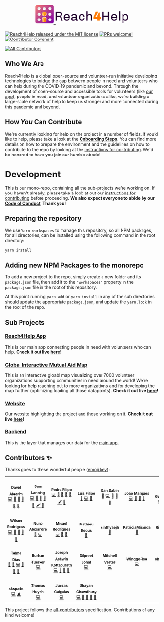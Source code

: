 <h1 align="center">
  <a href="https://www.reach4help.org">
    <img src="branding/logo/logo-compat.svg" width="60">
    <img src="branding/logo/logo-type.svg" height="40">
  </a>
</h1>

[![Reach4Help released under the MIT license](https://img.shields.io/badge/license-MIT-blue.svg)](./LICENSE)
[![PRs welcome!](https://img.shields.io/badge/PRs-welcome-brightgreen.svg)](./CONTRIBUTING.md)
[![Contributor Covenant](https://img.shields.io/badge/Contributor%20Covenant-v2.0%20adopted-ff69b4.svg)](./CODE_OF_CONDUCT.md)
<!-- ALL-CONTRIBUTORS-BADGE:START - Do not remove or modify this section -->
[![All Contributors](https://img.shields.io/badge/all_contributors-25-orange.svg?style=flat-square)](#contributors-)
<!-- ALL-CONTRIBUTORS-BADGE:END -->

## Who We Are

[Reach4Help](https://reach4help.org/) is a global open-source and volunteer-run initiative developing technologies to bridge the gap between people in need and volunteers who can help during the COVID-19 pandemic and beyond. Through the development of open-source and accessible tools for volunteers (like [our app](https://app.reach4help.org/)), people in need, and volunteer organizations alike, we’re building a large-scale network of help to keep us stronger and more connected during this pandemic and beyond. 

## How _You_ Can Contribute

We're currently looking for help on the project in a number of fields. If you’d like to help, please take a look at the **[Onboarding Steps](https://github.com/reach4help/reach4help/wiki#onboading-steps)**. You can find more details on how to prepare the environment and the guidelines on how to contribute to the repo by looking at the [instructions for contributing](CONTRIBUTING.md). We'd be honored to have you join our humble abode!

# Development

This is our mono-repo, containing all the sub-projects we're working on. If you haven't already, please take a look at out our [instructions for contributing](CONTRIBUTING.md) before proceeding. **We also expect everyone to abide by our [Code of Conduct](CODE_OF_CONDUCT.md). Thank you!**

## Preparing the repository

We use `Yarn workspaces` to manage this repository, so all NPM packages, for all directories, can be installed using the following command in the root directory:

```
yarn install
```

## Adding new NPM Packages to the monorepo

To add a new project to the repo,
simply create a new folder and its `package.json` file,
then add it to the `"workspaces"` property in the `package.json` file in the
root of this repository.

At this point running `yarn add` or `yarn install` in any of the sub directories
should update the appropriate `package.json`,
and update the `yarn.lock` in the root of the repo.

## Sub Projects

### [Reach4Help App](web-client)

This is our main app connecting people in need with volunteers who can help. **Check it out live [here](https://app.reach4help.org/)!**

### [Global Interactive Mutual Aid Map](map)

This is an interactive gloabl map visualizing over 7000 volunteer organizations supporting communities in need around the world! We're looking for help reaching out to more organizations and for developing the map further (optimizing loading all those datapoints). **Check it out live [here](https://app.reach4help.org/)!**

### [Website](site)

Our website highlighting the project and those working on it. **Check it out live [here](https://reach4help.org/)!** 

### [Backend](functions)

This is the layer that manages our data for the [main app](/web-client/src/firebase/index.ts).

## Contributors ✨

Thanks goes to these wonderful people ([emoji key](https://allcontributors.org/docs/en/emoji-key)):

<!-- ALL-CONTRIBUTORS-LIST:START - Do not remove or modify this section -->
<!-- prettier-ignore-start -->
<!-- markdownlint-disable -->
<table>
  <tr>
    <td align="center"><a href="https://github.com/comoser"><img src="https://avatars2.githubusercontent.com/u/5495320?v=4" width="100px;" alt=""/><br /><sub><b>David Alecrim</b></sub></a><br /><a href="https://github.com/reach4help/reach4help/commits?author=comoser" title="Code">💻</a> <a href="https://github.com/reach4help/reach4help/commits?author=comoser" title="Documentation">📖</a> <a href="#ideas-comoser" title="Ideas, Planning, & Feedback">🤔</a> <a href="#maintenance-comoser" title="Maintenance">🚧</a> <a href="https://github.com/reach4help/reach4help/pulls?q=is%3Apr+reviewed-by%3Acomoser" title="Reviewed Pull Requests">👀</a> <a href="#projectManagement-comoser" title="Project Management">📆</a></td>
    <td align="center"><a href="https://sam.lanni.ng"><img src="https://avatars0.githubusercontent.com/u/3319932?v=4" width="100px;" alt=""/><br /><sub><b>Sam Lanning</b></sub></a><br /><a href="https://github.com/reach4help/reach4help/commits?author=s0" title="Code">💻</a> <a href="https://github.com/reach4help/reach4help/commits?author=s0" title="Documentation">📖</a> <a href="#ideas-s0" title="Ideas, Planning, & Feedback">🤔</a> <a href="#maintenance-s0" title="Maintenance">🚧</a> <a href="https://github.com/reach4help/reach4help/pulls?q=is%3Apr+reviewed-by%3As0" title="Reviewed Pull Requests">👀</a> <a href="#content-s0" title="Content">🖋</a> <a href="#projectManagement-s0" title="Project Management">📆</a></td>
    <td align="center"><a href="https://github.com/puzzledbytheweb"><img src="https://avatars0.githubusercontent.com/u/35262512?v=4" width="100px;" alt=""/><br /><sub><b>Pedro Filipe</b></sub></a><br /><a href="https://github.com/reach4help/reach4help/commits?author=puzzledbytheweb" title="Code">💻</a> <a href="https://github.com/reach4help/reach4help/commits?author=puzzledbytheweb" title="Documentation">📖</a> <a href="#ideas-puzzledbytheweb" title="Ideas, Planning, & Feedback">🤔</a> <a href="#maintenance-puzzledbytheweb" title="Maintenance">🚧</a> <a href="https://github.com/reach4help/reach4help/pulls?q=is%3Apr+reviewed-by%3Apuzzledbytheweb" title="Reviewed Pull Requests">👀</a> <a href="#content-puzzledbytheweb" title="Content">🖋</a> <a href="#projectManagement-puzzledbytheweb" title="Project Management">📆</a></td>
    <td align="center"><a href="https://www.linkedin.com/in/luis-oliveira-tech/"><img src="https://avatars0.githubusercontent.com/u/9373787?v=4" width="100px;" alt=""/><br /><sub><b>Luis Filipe</b></sub></a><br /><a href="https://github.com/reach4help/reach4help/commits?author=luisFilipePT" title="Documentation">📖</a> <a href="https://github.com/reach4help/reach4help/commits?author=luisFilipePT" title="Code">💻</a> <a href="#ideas-luisFilipePT" title="Ideas, Planning, & Feedback">🤔</a></td>
    <td align="center"><a href="http://freethinking.it"><img src="https://avatars0.githubusercontent.com/u/961844?v=4" width="100px;" alt=""/><br /><sub><b>Dan Sabin</b></sub></a><br /><a href="https://github.com/reach4help/reach4help/pulls?q=is%3Apr+reviewed-by%3Asabind" title="Reviewed Pull Requests">👀</a> <a href="https://github.com/reach4help/reach4help/commits?author=sabind" title="Code">💻</a> <a href="#ideas-sabind" title="Ideas, Planning, & Feedback">🤔</a> <a href="#maintenance-sabind" title="Maintenance">🚧</a> <a href="https://github.com/reach4help/reach4help/commits?author=sabind" title="Documentation">📖</a></td>
    <td align="center"><a href="https://github.com/jpmarques66"><img src="https://avatars1.githubusercontent.com/u/52417176?v=4" width="100px;" alt=""/><br /><sub><b>João Marques</b></sub></a><br /><a href="https://github.com/reach4help/reach4help/commits?author=jpmarques66" title="Code">💻</a> <a href="#ideas-jpmarques66" title="Ideas, Planning, & Feedback">🤔</a> <a href="https://github.com/reach4help/reach4help/commits?author=jpmarques66" title="Documentation">📖</a> <a href="https://github.com/reach4help/reach4help/pulls?q=is%3Apr+reviewed-by%3Ajpmarques66" title="Reviewed Pull Requests">👀</a></td>
    <td align="center"><a href="https://github.com/rbgoncalves"><img src="https://avatars1.githubusercontent.com/u/24323690?v=4" width="100px;" alt=""/><br /><sub><b>Rúben Gonçalves</b></sub></a><br /><a href="https://github.com/reach4help/reach4help/commits?author=rbgoncalves" title="Code">💻</a> <a href="#ideas-rbgoncalves" title="Ideas, Planning, & Feedback">🤔</a> <a href="https://github.com/reach4help/reach4help/pulls?q=is%3Apr+reviewed-by%3Arbgoncalves" title="Reviewed Pull Requests">👀</a></td>
  </tr>
  <tr>
    <td align="center"><a href="https://github.com/wr46"><img src="https://avatars0.githubusercontent.com/u/5550776?v=4" width="100px;" alt=""/><br /><sub><b>Wilson Rodrigues</b></sub></a><br /><a href="https://github.com/reach4help/reach4help/commits?author=wr46" title="Code">💻</a> <a href="#ideas-wr46" title="Ideas, Planning, & Feedback">🤔</a> <a href="#projectManagement-wr46" title="Project Management">📆</a> <a href="#maintenance-wr46" title="Maintenance">🚧</a> <a href="https://github.com/reach4help/reach4help/commits?author=wr46" title="Documentation">📖</a></td>
    <td align="center"><a href="http://namadnuno.alojamento-gratis.com/"><img src="https://avatars1.githubusercontent.com/u/9502562?v=4" width="100px;" alt=""/><br /><sub><b>Nuno Alexandre</b></sub></a><br /><a href="#ideas-namadnuno" title="Ideas, Planning, & Feedback">🤔</a> <a href="https://github.com/reach4help/reach4help/commits?author=namadnuno" title="Code">💻</a></td>
    <td align="center"><a href="https://micaelr95.github.io/"><img src="https://avatars3.githubusercontent.com/u/12500655?v=4" width="100px;" alt=""/><br /><sub><b>Micael Rodrigues</b></sub></a><br /><a href="https://github.com/reach4help/reach4help/commits?author=micaelr95" title="Code">💻</a> <a href="https://github.com/reach4help/reach4help/commits?author=micaelr95" title="Documentation">📖</a> <a href="https://github.com/reach4help/reach4help/pulls?q=is%3Apr+reviewed-by%3Amicaelr95" title="Reviewed Pull Requests">👀</a></td>
    <td align="center"><a href="https://github.com/mdeous"><img src="https://avatars1.githubusercontent.com/u/393165?v=4" width="100px;" alt=""/><br /><sub><b>Mathieu Deous</b></sub></a><br /><a href="https://github.com/reach4help/reach4help/commits?author=mdeous" title="Documentation">📖</a></td>
    <td align="center"><a href="https://github.com/cinthyaejh"><img src="https://avatars1.githubusercontent.com/u/40286823?v=4" width="100px;" alt=""/><br /><sub><b>cinthyaejh</b></sub></a><br /><a href="#design-cinthyaejh" title="Design">🎨</a></td>
    <td align="center"><a href="https://github.com/PatriciaMiranda"><img src="https://avatars1.githubusercontent.com/u/62437898?v=4" width="100px;" alt=""/><br /><sub><b>PatriciaMiranda</b></sub></a><br /><a href="#design-PatriciaMiranda" title="Design">🎨</a></td>
    <td align="center"><a href="https://github.com/r13serra11"><img src="https://avatars1.githubusercontent.com/u/62537457?v=4" width="100px;" alt=""/><br /><sub><b>Rita Serra</b></sub></a><br /><a href="#design-r13serra11" title="Design">🎨</a></td>
  </tr>
  <tr>
    <td align="center"><a href="https://github.com/telmodias"><img src="https://avatars1.githubusercontent.com/u/30916?v=4" width="100px;" alt=""/><br /><sub><b>Telmo Dias</b></sub></a><br /><a href="#ideas-telmodias" title="Ideas, Planning, & Feedback">🤔</a> <a href="https://github.com/reach4help/reach4help/commits?author=telmodias" title="Documentation">📖</a> <a href="https://github.com/reach4help/reach4help/commits?author=telmodias" title="Code">💻</a> <a href="https://github.com/reach4help/reach4help/pulls?q=is%3Apr+reviewed-by%3Atelmodias" title="Reviewed Pull Requests">👀</a> <a href="#projectManagement-telmodias" title="Project Management">📆</a> <a href="#design-telmodias" title="Design">🎨</a></td>
    <td align="center"><a href="https://btuerker.com"><img src="https://avatars0.githubusercontent.com/u/46192266?v=4" width="100px;" alt=""/><br /><sub><b>Burhan Tuerker</b></sub></a><br /><a href="https://github.com/reach4help/reach4help/commits?author=btuerker" title="Code">💻</a></td>
    <td align="center"><a href="https://github.com/ashwinkjoseph"><img src="https://avatars2.githubusercontent.com/u/13694998?v=4" width="100px;" alt=""/><br /><sub><b>Joseph Ashwin Kottapurath</b></sub></a><br /><a href="https://github.com/reach4help/reach4help/commits?author=ashwinkjoseph" title="Code">💻</a> <a href="https://github.com/reach4help/reach4help/pulls?q=is%3Apr+reviewed-by%3Aashwinkjoseph" title="Reviewed Pull Requests">👀</a> <a href="#ideas-ashwinkjoseph" title="Ideas, Planning, & Feedback">🤔</a> <a href="https://github.com/reach4help/reach4help/commits?author=ashwinkjoseph" title="Documentation">📖</a></td>
    <td align="center"><a href="https://github.com/djohal"><img src="https://avatars1.githubusercontent.com/u/9207593?s=400" width="100px;" alt=""/><br /><sub><b>Dilpreet Johal</b></sub></a><br /><a href="https://github.com/reach4help/reach4help/commits?author=djohal" title="Code">💻</a></td>
    <td align="center"><a href="https://github.com/mcverter"><img src="https://avatars0.githubusercontent.com/u/1453956?v=4" width="100px;" alt=""/><br /><sub><b>Mitchell Verter</b></sub></a><br /><a href="https://github.com/reach4help/reach4help/commits?author=mcverter" title="Code">💻</a></td>
    <td align="center"><a href="https://github.com/winggo"><img src="https://avatars1.githubusercontent.com/u/26425671?v=4" width="100px;" alt=""/><br /><sub><b>Winggo Tse</b></sub></a><br /><a href="https://github.com/reach4help/reach4help/commits?author=winggo" title="Code">💻</a></td>
    <td align="center"><a href="https://github.com/sharmmad"><img src="https://avatars1.githubusercontent.com/u/5454024?v=4" width="100px;" alt=""/><br /><sub><b>sharmmad</b></sub></a><br /><a href="https://github.com/reach4help/reach4help/commits?author=sharmmad" title="Code">💻</a></td>
  </tr>
  <tr>
    <td align="center"><a href="https://github.com/skspade"><img src="https://avatars0.githubusercontent.com/u/43147936?v=4" width="100px;" alt=""/><br /><sub><b>skspade</b></sub></a><br /><a href="https://github.com/reach4help/reach4help/commits?author=skspade" title="Code">💻</a> <a href="https://github.com/reach4help/reach4help/commits?author=skspade" title="Tests">⚠️</a></td>
    <td align="center"><a href="https://github.com/thomas-t-huynh"><img src="https://avatars1.githubusercontent.com/u/16145617?v=4" width="100px;" alt=""/><br /><sub><b>Thomas Huynh</b></sub></a><br /><a href="https://github.com/reach4help/reach4help/commits?author=thomas-t-huynh" title="Code">💻</a></td>
    <td align="center"><a href="https://github.com/juozasg"><img src="https://avatars3.githubusercontent.com/u/4100?v=4" width="100px;" alt=""/><br /><sub><b>Juozas Gaigalas</b></sub></a><br /><a href="https://github.com/reach4help/reach4help/commits?author=juozasg" title="Code">💻</a></td>
    <td align="center"><a href="https://github.com/schowdhury8"><img src="https://avatars3.githubusercontent.com/u/29135917?v=4" width="100px;" alt=""/><br /><sub><b>Shayan Chowdhury</b></sub></a><br /><a href="https://github.com/reach4help/reach4help/commits?author=schowdhury8" title="Code">💻</a> <a href="#ideas-schowdhury8" title="Ideas, Planning, & Feedback">🤔</a> <a href="https://github.com/reach4help/reach4help/pulls?q=is%3Apr+reviewed-by%3Aschowdhury8" title="Reviewed Pull Requests">👀</a> <a href="https://github.com/reach4help/reach4help/commits?author=schowdhury8" title="Documentation">📖</a> <a href="#projectManagement-schowdhury8" title="Project Management">📆</a></td>
  </tr>
</table>

<!-- markdownlint-enable -->
<!-- prettier-ignore-end -->
<!-- ALL-CONTRIBUTORS-LIST:END -->

This project follows the [all-contributors](https://github.com/all-contributors/all-contributors) specification. Contributions of any kind welcome!
